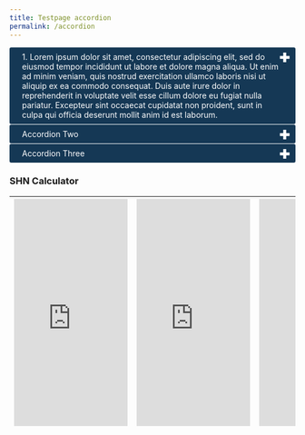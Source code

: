 ```yaml
---
title: Testpage accordion
permalink: /accordion
---
```


<html>

<head>
<meta charset="utf-8">
<title>CSS Accordion</title>

<style>

input {
    display: none;
}

label {
    display: block;    
    padding: 8px 22px;
    margin: 0 0 1px 0;
    cursor: pointer;
    background: #153855;
    border-radius: 3px;
    color: #FFF;
    transition: ease .5s;
	position: relative;
}

label:hover {
    background: #346f9e;
}

label::after {
	font-family: "Font Awesome 5 Free";
	content: '\271A';
	font-weight: bold;
	font-size: 22px;
	position: absolute;
	right: 10px;
	top: 6px;
}

input:checked + label::after {
	content: '\2212';
}

.content {
    background: #FFFFFF;
    padding: 10px 25px;
    margin: 0 0 1px 0;
    border-radius: 3px;
}

input + label + .content {
    display: none;
}

input:checked + label + .content {
    display: block;
}


</style>

</head>

<body>


<input type="checkbox" id="title1" />
<label for="title1">1. Lorem ipsum dolor sit amet, consectetur adipiscing elit, sed do eiusmod tempor incididunt ut labore et dolore magna aliqua. Ut enim ad minim veniam, quis nostrud exercitation ullamco laboris nisi ut aliquip ex ea commodo consequat. Duis aute irure dolor in reprehenderit in voluptate velit esse cillum dolore eu fugiat nulla pariatur. Excepteur sint occaecat cupidatat non proident, sunt in culpa qui officia deserunt mollit anim id est laborum.</label>

<div class="content">
	<p>The following FAQs apply to persons who are residents in countries/regions that have established RGL arrangements with Singapore seeking single-entry, short-term essential business and official visit into Singapore:</p>
<table>
<thead>
  <tr>
    <th style="border-top:3px solid #D8D8D8; border-left:1px solid #D8D8D8; border-right:1px solid #D8D8D8; background-color:#EDEDED">Country/Region</th>
    <th style="border-top:3px solid #D8D8D8; border-left:1px solid #D8D8D8; border-right:1px solid #D8D8D8; background-color:#EDEDED">NOTE</th>
  </tr>
</thead>
<tbody>
    <tr>
    <td style="border-left:1px solid #D8D8D8; border-right:1px solid #D8D8D8; background-color:#EDEDED"><b>Brunei Darussalam</b></td>
      <td rowspan="2" style="text-align:left;border-right:1px solid #D8D8D8;">Travellers travelling from Brunei Darussalam and Mainland China may alternatively visit Singapore via the <a href="/atp/overview">Air Travel Pass.</a></td>
  </tr>
  <tr>
      <td style="border-left:1px solid #D8D8D8; border-right:1px solid #D8D8D8; background-color:#EDEDED"><b>Mainland China (Chongqing, Guangdong, Jiangsu, Shanghai, Tianjin and Zhejiang)</b></td>
  </tr>
   <tr>
    <td style="border-left:1px solid #D8D8D8; border-right:1px solid #D8D8D8; background-color:#EDEDED"><b>Germany </b></td>
    <td rowspan="5" style="text-align:left;border-right:1px solid #D8D8D8;"><span style="color:red;"><b>New applications have been suspended for these countries/regions.  However, travellers already approved for entry under the RGL can continue to use their existing SafeTravel Pass-RGL to enter Singapore.</b></span>
       <p style="margin-top:0px; margin-bottom:0px; font-size:16px;">Click below for the press releases regarding Singapore's RGL suspension for:</p>
      <ol style="margin-top:0px; margin-bottom:0px;display: none list-style-type:disc;">
<li style="margin-top:0px; margin-bottom:0px; font-size:16px;"><a href="https://www.mfa.gov.sg/Newsroom/Press-Statements-Transcripts-and-Photos/2021/01/20210101-Indon-Entry">Indonesia</a></li><li style="margin-top:0px; margin-bottom:0px; font-size:16px;"><a href="https://www.mfa.gov.sg/Newsroom/Press-Statements-Transcripts-and-Photos/2021/01/20210115-SG-JP-RGL-Suspension">Japan</a></li><li style="margin-top:0px; margin-bottom:0px; font-size:16px;"><a href="https://www.mfa.gov.sg/Newsroom/Press-Statements-Transcripts-and-Photos/2021/01/20210130-RGL-Suspension">Germany, Malaysia and the Republic of Korea</a></li>            
      </ol>
 </td>
  </tr>
  <tr>
    <td style="border-left:1px solid #D8D8D8; border-right:1px solid #D8D8D8; background-color:#EDEDED" ><b>Indonesia</b></td>
  </tr>
  <tr>
    <td style="border-left:1px solid #D8D8D8; border-right:1px solid #D8D8D8; background-color:#EDEDED"><b>Japan</b></td>
  </tr>
     <tr>
    <td style="border-left:1px solid #D8D8D8; border-right:1px solid #D8D8D8; background-color:#EDEDED"><b>Malaysia</b></td>
  </tr>
    <tr>
      <td style="border-left:1px solid #D8D8D8; border-right:1px solid #D8D8D8; background-color:#EDEDED; border-bottom:1px solid #D8D8D8; "><b>Republic of Korea</b></td>
  </tr>
  </tbody>
  </table>
</div>

<input type="checkbox" id="title2" />
<label for="title2">Accordion Two</label>

<div class="content">
<p>Your content goes here.</p>
</div>

<input type="checkbox" id="title3" />
<label for="title3">Accordion Three</label>

<div class="content">
<p>Your content goes here.</p>
</div>
</body>
</html>

### SHN Calculator


<table>
<thead>
	<tr>
	<th><iframe width="200" height="400" src="https://www.checkfirst.gov.sg/c/shn-date-calculator" frameborder="0" allow="accelerometer; autoplay; clipboard-write; encrypted-media; gyroscope; picture-in-picture" allowfullscreen></iframe></th>
	<th><iframe width="200" height="400" src="https://www.checkfirst.gov.sg/c/shn-date-calculator" frameborder="0" allow="accelerometer; autoplay; clipboard-write; encrypted-media; gyroscope; picture-in-picture" allowfullscreen></iframe>	</th>
	<th><iframe width="200" height="400" src="https://www.checkfirst.gov.sg/c/shn-date-calculator" frameborder="0" allow="accelerometer; autoplay; clipboard-write; encrypted-media; gyroscope; picture-in-picture" allowfullscreen></iframe>	</th>
	</tr>
</thead>
<tbody>
</tbody>
</table>









